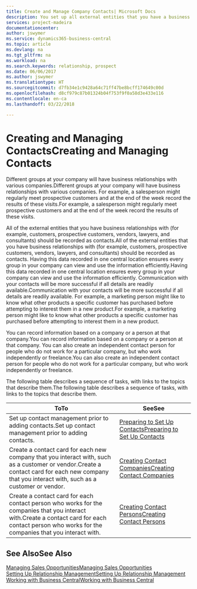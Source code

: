 ```yaml
---
title: Create and Manage Company Contacts| Microsoft Docs
description: You set up all external entities that you have a business relationship with (such as prospects, customers, vendors, and consultants) as contacts.
services: project-madeira
documentationcenter: 
author: jswymer
ms.service: dynamics365-business-central
ms.topic: article
ms.devlang: na
ms.tgt_pltfrm: na
ms.workload: na
ms.search.keywords: relationship, prospect
ms.date: 06/06/2017
ms.author: jswymer
ms.translationtype: HT
ms.sourcegitcommit: d7fb34e1c9428a64c71ff47be8bcff174649c00d
ms.openlocfilehash: d8cf979c87b01324b04f753f9f0a58d3e433e116
ms.contentlocale: en-ca
ms.lasthandoff: 03/22/2018

---
```

# <a name="creating-and-managing-contacts"></a><span data-ttu-id="db6bd-103">Creating and Managing Contacts</span><span class="sxs-lookup"><span data-stu-id="db6bd-103">Creating and Managing Contacts</span></span>
<span data-ttu-id="db6bd-104">Different groups at your company will have business relationships with various companies.</span><span class="sxs-lookup"><span data-stu-id="db6bd-104">Different groups at your company will have business relationships with various companies.</span></span> <span data-ttu-id="db6bd-105">For example, a salesperson might regularly meet prospective customers and at the end of the week record the results of these visits.</span><span class="sxs-lookup"><span data-stu-id="db6bd-105">For example, a salesperson might regularly meet prospective customers and at the end of the week record the results of these visits.</span></span>

<span data-ttu-id="db6bd-106">All of the external entities that you have business relationships with (for example, customers, prospective customers, vendors, lawyers, and consultants) should be recorded as contacts.</span><span class="sxs-lookup"><span data-stu-id="db6bd-106">All of the external entities that you have business relationships with (for example, customers, prospective customers, vendors, lawyers, and consultants) should be recorded as contacts.</span></span> <span data-ttu-id="db6bd-107">Having this data recorded in one central location ensures every group in your company can view and use the information efficiently.</span><span class="sxs-lookup"><span data-stu-id="db6bd-107">Having this data recorded in one central location ensures every group in your company can view and use the information efficiently.</span></span> <span data-ttu-id="db6bd-108">Communication with your contacts will be more successful if all details are readily available.</span><span class="sxs-lookup"><span data-stu-id="db6bd-108">Communication with your contacts will be more successful if all details are readily available.</span></span> <span data-ttu-id="db6bd-109">For example, a marketing person might like to know what other products a specific customer has purchased before attempting to interest them in a new product.</span><span class="sxs-lookup"><span data-stu-id="db6bd-109">For example, a marketing person might like to know what other products a specific customer has purchased before attempting to interest them in a new product.</span></span>

<span data-ttu-id="db6bd-110">You can record information based on a company or a person at that company.</span><span class="sxs-lookup"><span data-stu-id="db6bd-110">You can record information based on a company or a person at that company.</span></span> <span data-ttu-id="db6bd-111">You can also create an independent contact person for people who do not work for a particular company, but who work independently or freelance.</span><span class="sxs-lookup"><span data-stu-id="db6bd-111">You can also create an independent contact person for people who do not work for a particular company, but who work independently or freelance.</span></span>

<span data-ttu-id="db6bd-112">The following table describes a sequence of tasks, with links to the topics that describe them.</span><span class="sxs-lookup"><span data-stu-id="db6bd-112">The following table describes a sequence of tasks, with links to the topics that describe them.</span></span>

| <span data-ttu-id="db6bd-113">To</span><span class="sxs-lookup"><span data-stu-id="db6bd-113">To</span></span> | <span data-ttu-id="db6bd-114">See</span><span class="sxs-lookup"><span data-stu-id="db6bd-114">See</span></span> |
| --- | --- |
| <span data-ttu-id="db6bd-115">Set up contact management prior to adding contacts.</span><span class="sxs-lookup"><span data-stu-id="db6bd-115">Set up contact management prior to adding contacts.</span></span> |[<span data-ttu-id="db6bd-116">Preparing to Set Up Contacts</span><span class="sxs-lookup"><span data-stu-id="db6bd-116">Preparing to Set Up Contacts</span></span>](marketing-setup-contacts.md) |
| <span data-ttu-id="db6bd-117">Create a contact card for each new company that you interact with, such as a customer or vendor.</span><span class="sxs-lookup"><span data-stu-id="db6bd-117">Create a contact card for each new company that you interact with, such as a customer or vendor.</span></span> |[<span data-ttu-id="db6bd-118">Creating Contact Companies</span><span class="sxs-lookup"><span data-stu-id="db6bd-118">Creating Contact Companies</span></span>](marketing-create-contact-companies.md) |
| <span data-ttu-id="db6bd-119">Create a contact card for each contact person who works for the companies that you interact with.</span><span class="sxs-lookup"><span data-stu-id="db6bd-119">Create a contact card for each contact person who works for the companies that you interact with.</span></span> |[<span data-ttu-id="db6bd-120">Creating Contact Persons</span><span class="sxs-lookup"><span data-stu-id="db6bd-120">Creating Contact Persons</span></span>](marketing-create-contact-persons.md) |

## <a name="see-also"></a><span data-ttu-id="db6bd-121">See Also</span><span class="sxs-lookup"><span data-stu-id="db6bd-121">See Also</span></span>
[<span data-ttu-id="db6bd-122">Managing Sales Opportunities</span><span class="sxs-lookup"><span data-stu-id="db6bd-122">Managing Sales Opportunities</span></span>](marketing-manage-sales-opportunities.md)  
[<span data-ttu-id="db6bd-123">Setting Up Relationship Management</span><span class="sxs-lookup"><span data-stu-id="db6bd-123">Setting Up Relationship Management</span></span>](marketing-setup-marketing.md)  
[<span data-ttu-id="db6bd-124">Working with Business Central</span><span class="sxs-lookup"><span data-stu-id="db6bd-124">Working with Business Central</span></span>](ui-work-product.md)  


